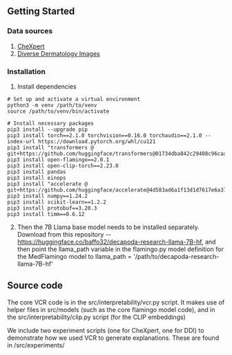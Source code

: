 ## Getting Started

### Data sources

1. [CheXpert](https://aimi.stanford.edu/datasets/chexpert-chest-x-rays)
2. [Diverse Dermatology Images](https://stanfordaimi.azurewebsites.net/datasets/35866158-8196-48d8-87bf-50dca81df965)

### Installation

1. Install dependencies
```
# Set up and activate a virtual environment
python3 -m venv /path/to/venv
source /path/to/venv/bin/activate

# Install necessary packages
pip3 install --upgrade pip
pip3 install torch==2.1.0 torchvision==0.16.0 torchaudio==2.1.0 --index-url https://download.pytorch.org/whl/cu121
pip3 install "transformers @ git+https://github.com/huggingface/transformers@01734dba842c29408c96caa5c345c9e415c7569b"
pip3 install open-flamingo==2.0.1
pip3 install open-clip-torch==2.23.0
pip3 install pandas
pip3 install einops
pip3 install "accelerate @ git+https://github.com/huggingface/accelerate@4d583ad6a1f13d1d7617e6a37f791ec01a68413a"
pip3 install numpy==1.24.2
pip3 install scikit-learn==1.2.2
pip3 install protobuf==3.20.3
pip3 install timm==0.6.12
```

2. Then the 7B Llama base model needs to be installed separately. Download from this repository -- https://huggingface.co/baffo32/decapoda-research-llama-7B-hf, and then point the llama_path variable in the flamingo.py model definition for the MedFlamingo model to llama_path = '/path/to/decapoda-research-llama-7B-hf'

## Source code

The core VCR code is in the src/interpretability/vcr.py script. It makes use of helper files in src/models (such as the core flamingo model code), and in the src/interpretability/clip.py script (for the CLIP embeddings)

We include two experiment scripts (one for CheXpert, one for DDI) to demonstrate how we used VCR to generate explanations. These are found in /src/experiments/